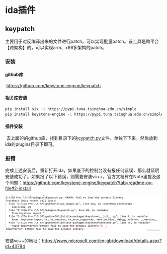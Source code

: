 # ida插件

## keypatch

​	主要用于对反编译出来的文件进行patch，可以实现批量patch。该工具是跨平台【跨架构】的，可以实现arm、x86多架构的patch。

### 安装

#### github库

​	https://github.com/keystone-engine/keypatch

#### 相关库安装

```bash
pip install six -i https://pypi.tuna.tsinghua.edu.cn/simple
pip install keystone-engine -i https://pypi.tuna.tsinghua.edu.cn/simple
```

#### 插件安装

​	去上面的的github库，找到目录下的[keypatch.py](https://github.com/keystone-engine/keypatch/blob/master/keypatch.py)文件，单独下下来，然后放到ida的plugins目录下即可。

### 报错

​	完成上述安装后，重新打开ida，如果底下的控制台没有报任何错误，那么就证明安装成功了。如果报了以下错误，则需要安装vc++。官方文档有在Note里提及这个问题：https://github.com/keystone-engine/keypatch?tab=readme-ov-file#2-install

![1722848265946](ida插件相关.assets/1722848265946.jpg)

安装vc++的地址：https://www.microsoft.com/en-gb/download/details.aspx?id=40784